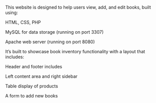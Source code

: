 This website is designed to help users view, add, and edit books, built using:

HTML, CSS, PHP

MySQL for data storage (running on port 3307)

Apache web server (running on port 8080)

It’s built to showcase book inventory functionality with a layout that includes:

Header and footer includes

Left content area and right sidebar

Table display of products

A form to add new books
